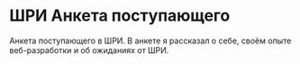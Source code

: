# ШРИ Анкета поступающего
 Анкета поступающего в ШРИ. В анкете я рассказал о себе, своём опыте веб-разработки и об ожиданиях от ШРИ.